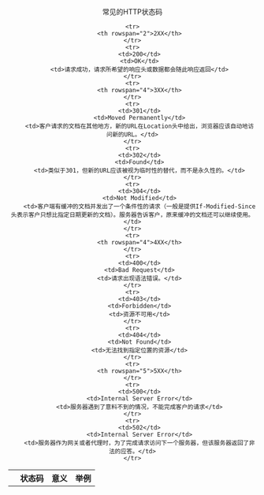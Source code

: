 <center>常见的HTTP状态码<center>
<table>
	<tr>
		<th></th>
		<th>状态码</th>
		<th>意义</th>
		<th>举例</th>
	</tr>

	<tr>
		<th rowspan="2">2XX</th>
	</tr>
	<tr>
		<td>200</td>
		<td>OK</td>
		<td>请求成功，请求所希望的响应头或数据都会随此响应返回</td>
	</tr>
	<tr>
		<th rowspan="4">3XX</th>
	</tr>
	<tr>
		<td>301</td>
		<td>Moved Permanently</td>
		<td>客户请求的文档在其他地方，新的URL在Location头中给出，浏览器应该自动地访问新的URL。</td>
	</tr>
	<tr>
		<td>302</td>
		<td>Found</td>
		<td>类似于301，但新的URL应该被视为临时性的替代，而不是永久性的。</td>
	</tr>
	<tr>
		<td>304</td>
		<td>Not Modified</td>
		<td>客户端有缓冲的文档并发出了一个条件性的请求（一般是提供If-Modified-Since头表示客户只想比指定日期更新的文档）。服务器告诉客户，原来缓冲的文档还可以继续使用。</td>
	</tr>
	<tr>
		<th rowspan="4">4XX</th>
	</tr>
	<tr>
		<td>400</td>
		<td>Bad Request</td>
		<td>请求出现语法错误。</td>
	</tr>
	<tr>
		<td>403</td>
		<td>Forbidden</td>
		<td>资源不可用</td>
	</tr>
	<tr>
		<td>404</td>
		<td>Not Found</td>
		<td>无法找到指定位置的资源</td>
	</tr>
	<tr>
		<th rowspan="5">5XX</th>
	</tr>
	<tr>
		<td>500</td>
		<td>Internal Server Error</td>
		<td>服务器遇到了意料不到的情况，不能完成客户的请求</td>
	</tr>
	<tr>
		<td>502</td>
		<td>Internal Server Error</td>
		<td>服务器作为网关或者代理时，为了完成请求访问下一个服务器，但该服务器返回了非法的应答。</td>
	</tr>
</table>
